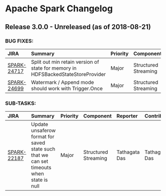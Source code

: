 
<!---
# Licensed to the Apache Software Foundation (ASF) under one
# or more contributor license agreements.  See the NOTICE file
# distributed with this work for additional information
# regarding copyright ownership.  The ASF licenses this file
# to you under the Apache License, Version 2.0 (the
# "License"); you may not use this file except in compliance
# with the License.  You may obtain a copy of the License at
#
#     http://www.apache.org/licenses/LICENSE-2.0
#
# Unless required by applicable law or agreed to in writing, software
# distributed under the License is distributed on an "AS IS" BASIS,
# WITHOUT WARRANTIES OR CONDITIONS OF ANY KIND, either express or implied.
# See the License for the specific language governing permissions and
# limitations under the License.
-->
# Apache Spark Changelog

## Release 3.0.0 - Unreleased (as of 2018-08-21)



### BUG FIXES:

| JIRA | Summary | Priority | Component | Reporter | Contributor |
|:---- |:---- | :--- |:---- |:---- |:---- |
| [SPARK-24717](https://issues.apache.org/jira/browse/SPARK-24717) | Split out min retain version of state for memory in HDFSBackedStateStoreProvider |  Major | Structured Streaming | Jungtaek Lim | Jungtaek Lim |
| [SPARK-24699](https://issues.apache.org/jira/browse/SPARK-24699) | Watermark / Append mode should work with Trigger.Once |  Major | Structured Streaming | Chris Horn | Tathagata Das |


### SUB-TASKS:

| JIRA | Summary | Priority | Component | Reporter | Contributor |
|:---- |:---- | :--- |:---- |:---- |:---- |
| [SPARK-22187](https://issues.apache.org/jira/browse/SPARK-22187) | Update unsaferow format for saved state such that we can set timeouts when state is null |  Major | Structured Streaming | Tathagata Das | Tathagata Das |


